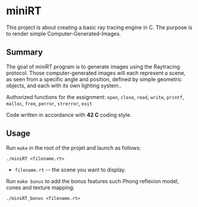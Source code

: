 # miniRT
This project is about creating a basic ray tracing engine in C. The purpose is to render simple Computer-Generated-Images.

##  Summary

The goal of miniRT program is to generate images using the Raytracing protocol. Those computer-generated images will each represent a scene, as seen from a specific angle and position, defined by simple geometric objects, and each with its own lighting system..

Authorized functions for the assignment: `open`, `close`, `read`, `write`, `printf`, `malloc`, `free`, `perror`, `strerror`, `exit`

Code written in accordance with **42 C** coding style.

##  Usage

Run `make` in the root of the projet and launch as follows:

    ./miniRT <filename.rt>

- `filename.rt` -- the scene you want to display.

Run `make bonus` to add the bonus features such Phong reflexion model, cones and texture mapping:

    ./miniRT_bonus <filename.rt>
